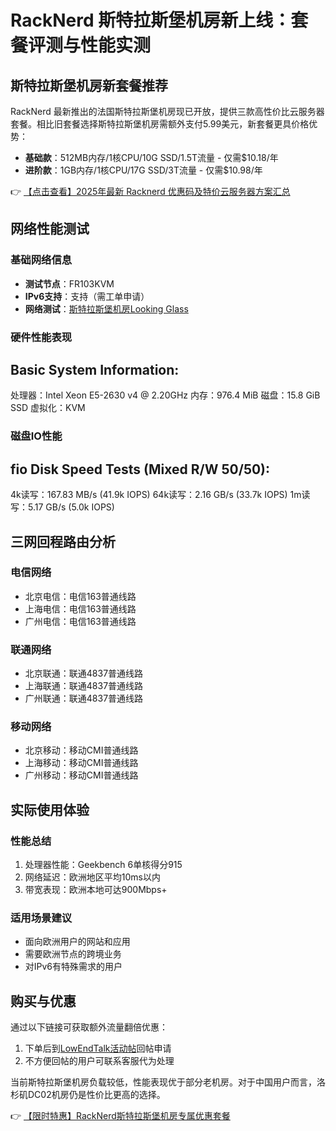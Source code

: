 # RackNerd 斯特拉斯堡机房新上线：套餐评测与性能实测

## 斯特拉斯堡机房新套餐推荐

RackNerd 最新推出的法国斯特拉斯堡机房现已开放，提供三款高性价比云服务器套餐。相比旧套餐选择斯特拉斯堡机房需额外支付5.99美元，新套餐更具价格优势：

- **基础款**：512MB内存/1核CPU/10G SSD/1.5T流量 - 仅需$10.18/年
- **进阶款**：1GB内存/1核CPU/17G SSD/3T流量 - 仅需$10.98/年

👉 [【点击查看】2025年最新 Racknerd 优惠码及特价云服务器方案汇总](https://bit.ly/Rack_Nerd)

## 网络性能测试

### 基础网络信息
- **测试节点**：FR103KVM
- **IPv6支持**：支持（需工单申请）
- **网络测试**：[斯特拉斯堡机房Looking Glass](https://bit.ly/Rack_Nerd)

### 硬件性能表现

Basic System Information:
---------------------------------
处理器：Intel Xeon E5-2630 v4 @ 2.20GHz
内存：976.4 MiB
磁盘：15.8 GiB SSD
虚拟化：KVM

### 磁盘IO性能

fio Disk Speed Tests (Mixed R/W 50/50):
---------------------------------
4k读写：167.83 MB/s (41.9k IOPS)
64k读写：2.16 GB/s (33.7k IOPS)
1m读写：5.17 GB/s (5.0k IOPS)

## 三网回程路由分析

### 电信网络
- 北京电信：电信163普通线路
- 上海电信：电信163普通线路
- 广州电信：电信163普通线路

### 联通网络
- 北京联通：联通4837普通线路
- 上海联通：联通4837普通线路
- 广州联通：联通4837普通线路

### 移动网络
- 北京移动：移动CMI普通线路
- 上海移动：移动CMI普通线路
- 广州移动：移动CMI普通线路

## 实际使用体验

### 性能总结
1. 处理器性能：Geekbench 6单核得分915
2. 网络延迟：欧洲地区平均10ms以内
3. 带宽表现：欧洲本地可达900Mbps+

### 适用场景建议
- 面向欧洲用户的网站和应用
- 需要欧洲节点的跨境业务
- 对IPv6有特殊需求的用户

## 购买与优惠

通过以下链接可获取额外流量翻倍优惠：
1. 下单后到[LowEndTalk活动帖](https://bit.ly/Rack_Nerd)回帖申请
2. 不方便回帖的用户可联系客服代为处理

当前斯特拉斯堡机房负载较低，性能表现优于部分老机房。对于中国用户而言，洛杉矶DC02机房仍是性价比更高的选择。

👉 [【限时特惠】RackNerd斯特拉斯堡机房专属优惠套餐](https://bit.ly/Rack_Nerd)